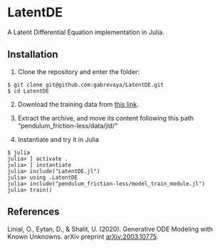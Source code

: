 # LatentDE
A Latent Differential Equation implementation in Julia.

## Installation

1. Clone the repository and enter the folder:
```
$ git clone git@github.com:gabrevaya/LatentDE.git
$ cd LatentDE
```

2. Download the training data from [this link](https://drive.google.com/file/d/1Td7zvvFk5An9DqcaCXAPjeKDqc05dB_R/view?usp=sharing).

3. Extract the archive, and move its content following this path “pendulum_friction-less/data/jld/“

4. Instantiate and try it in Julia
```
$ julia
julia> ] activate .
julia> ] instantiate
julia> include("LatentDE.jl")
julia> using .LatentDE
julia> include("pendulum_friction-less/model_train_module.jl")
julia> train()
```

## References

Linial, O., Eytan, D., & Shalit, U. (2020). Generative ODE Modeling with Known Unknowns. arXiv preprint [arXiv:2003.10775](https://arxiv.org/abs/2003.10775).
